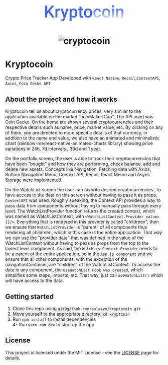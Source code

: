 <h1 align="center">
   <img alt="sigma" src="github/logo.svg" width="250px" />
</h1>

<h1 align="center">
   <img alt="cryptocoin" src="github/crypto.gif" width="250px" />
</h1>

# Kryptocoin

<p>Crypto Price Tracker App Developed with <code>React Native</code>, <code>Recoil</code>,<code>ContextAPI</code>,</br><code>Axios</code>, <code>Coin Gecko API</code></p>  

## About the project and how it works

<p>

  Kryptocoin tell us about cryptocurrency prices, very similar to the application available on the market "coinMakertCap", The API used was Coin Gecko. On the home are shown several cryptocurrencies and their respective details such as name, price, market value, etc. By clicking on any of them, you are directed to more specific details of that currency, in addition to the name and value, we also have an animated and minimalistic chart (rainbow-me/react-native-animated-charts library) showing price variations in 24h, 7d intervals , 30d and 1 year.

  On the portfolio screen, the user is able to track their cryptocurrencies that have been "bought" and how they are performing, check balance, add and delete new assets. Concepts like Navigation, Fetching data with Axios, Bottom Navigation Menu, Context API, Recoil, React Memo and Async Storage were implemented.

  On the WatchList screen the user can favorite desired cryptocurrencies.
To have access to the data on this screen without having to pass it as props, `ContextAPI` was used. Roughly speaking, the Context API provides a way to pass data from components without having to manually pass through every level. The WatchListProvider function returns the created context, which was named as WatchListContext, with `<WatchListContext.Provider value={}/>`. 
  Everything that is rendered in this provider is called "childreen", then we ensure that `WatchListProvider` is "parent" of all components thus rendering all childreen, which in this case is the entire application. That way we can use the "provider data" that was defined in the value of the WatchListContext without having to pass as props from the top to the lowest level component. As said, the `WatchListContext.Provider` needs to be a parent of the entire application, so in the `App.js component` and we ensure that all other components, with the exception of the navigationContainer, are "children" of the WatchListContext. To access the data in any component, the `useWatchList Hook was created`, which simplifies some steps, imports, etc. That way, just call `useWatchList()` which will have access to the data.

</p>

## Getting started

1. Clone this repo using `git@github.com:eulazzo/kryptocoin.git`
2. Move yourself to the appropriate directory: `cd kryptcoin`<br />
3. Run `npm install` to install dependencies<br />
4- Run `yarn run dev` to start up the app  

 
## License

This project is licensed under the MIT License - see the [LICENSE](https://opensource.org/licenses/MIT) page for details.
<!-- <h4>Techs:</h4>

![image](https://img.shields.io/badge/React-20232A?style=for-the-badge&logo=react&logoColor=61DAFB)  
![image](https://img.shields.io/badge/Node.js-43853D?style=for-the-badge&logo=node.js&logoColor=white)

  -->

 

 
 


